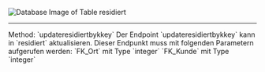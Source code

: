 ![Database Image of Table residiert](../img/updateresidiertbykkey.png)

<hr>
Method: `updateresidiertbykkey`
Der Endpoint `updateresidiertbykkey` kann in `residiert` aktualisieren.
Dieser Endpunkt muss mit folgenden Parametern aufgerufen werden:
`FK_Ort` mit Type `integer`
`FK_Kunde` mit Type `integer`